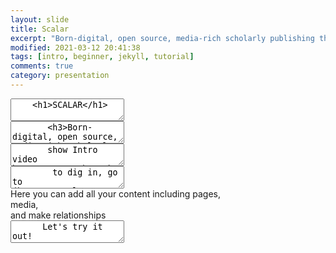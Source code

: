 ```yaml
---
layout: slide
title: Scalar
excerpt: "Born-digital, open source, media-rich scholarly publishing that's as easy as blogging"
modified: 2021-03-12 20:41:38
tags: [intro, beginner, jekyll, tutorial]
comments: true
category: presentation
---
```


<section data-markdown>
  <textarea data-template>
    <h1>SCALAR</h1>
	</textarea>
</section>

<section data-markdown>
  <textarea data-template>
	   <h3>Born-digital, open source, media-rich scholarly publishing tool</h3>
	</textarea>
</section>

<section data-markdown>
	<script type="text/template">
		- Free, open source, scholarly publishing platform <!-- .element: class="fragment" data-fragment-index="1" -->
		- Non-linear navigation <!-- .element: class="fragment" data-fragment-index="2" -->
		- Media rich <!-- .element: class="fragment" data-fragment-index="3" -->
		</script>
</section>

<section data-markdown>
	<script type="text/template">
		- Supports annotation <!-- .element: class="fragment" data-fragment-index="1" -->
		- As easy to use as most blogging software <!-- .element: class="fragment" data-fragment-index="2" -->
		- Supports collaborative writing <!-- .element: class="fragment" data-fragment-index="3" -->
		</script>
</section>

<section data-markdown>
  <textarea data-template>
	   show Intro video https://youtu.be/T6k4IpSOgHY
	</textarea>
</section>

<section data-markdown>
  <textarea data-template>
	    to dig in, go to (https://scalar.usc.edu/works/guide2/index)
  </textarea>
</section>

<section data-markdown>
	<script type="text/template">
		- Register for an account [link](https://scalar.me/anvc/scalar/) <!-- .element: class="fragment" data-fragment-index="1" -->
		- Log into Dashboard [link](https://scalar.usc.edu/works/) <!-- .element: class="fragment" data-fragment-index="2" -->
	</script>
</section>

<section data-background-image="https://live.staticflickr.com/65535/51074328927_6229eb0439_b_d.jpg"
          data-background-size="800px">  
</section>
<section data-background-image="https://live.staticflickr.com/65535/51005097175_ecce57a5ea_b_d.jpg"
        data-background-size="800px">
</section>

<section>
  <section> Here you can add all your content including pages,</section>
  <section>media, </section>
  <section>and make relationships </section>
</section>

<section data-markdown>
	<script type="text/template">
		- Metadata <!-- .element: class="fragment" data-fragment-index="1" -->
		- annotation <!-- .element: class="fragment" data-fragment-index="2" -->
		- Comments <!-- .element: class="fragment" data-fragment-index="3" -->
    - Visualisations for content <!-- .element: class="fragment" data-fragment-index="4" -->
  </script>
</section>

<section data-background-image="http://dl.Dropboxusercontent.com/s/rrql2r0pvlj05so/Image%202021-03-30%20at%209.36%20AM.jpg"
          data-background-size="800px">  
</section>

<section data-markdown>
  <textarea data-template>
      Let's try it out!
	</textarea>
</section>
